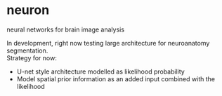 # neuron
neural networks for brain image analysis

In development, right now testing large architecture for neuroanatomy segmentation.  
Strategy for now:

- U-net style architecture modelled as likelihood probability
- Model spatial prior information as an added input combined with the likelihood 
 
 
